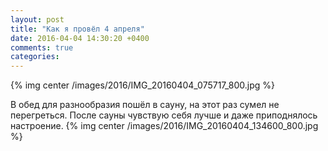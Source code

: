 ```yaml
---
layout: post
title: "Как я провёл 4 апреля"
date: 2016-04-04 14:30:20 +0400
comments: true
categories: 
---
```

{% img center /images/2016/IMG_20160404_075717_800.jpg %}

В обед для разнообразия пошёл в сауну, на этот раз сумел не перегреться. После сауны чувствую себя лучше и даже приподнялось настроение.
{% img center /images/2016/IMG_20160404_134600_800.jpg %}